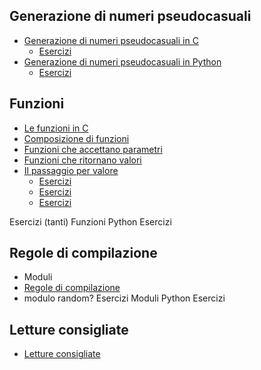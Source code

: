 ## Generazione di numeri pseudocasuali
* [Generazione di numeri pseudocasuali in C](random/rand.md)
  * [Esercizi](random/esercizio-rand.md)
* [Generazione di numeri pseudocasuali in Python](random/rand-py.md)
  * [Esercizi](random/esercizio-dado.md)

## Funzioni
* [Le funzioni in C](funzioni/funzioni.md)
* [Composizione di funzioni](funzioni/composizione.md)
* [Funzioni che accettano parametri](funzioni/parametri.md)
* [Funzioni che ritornano valori](funzioni/ritorno.md)
* [Il passaggio per valore](funzioni/passaggio-valore.md)
  * [Esercizi](funzioni/esercizio-conversioni.md)
  * [Esercizi](funzioni/esercizio-conversioni2.md)
  * [Esercizi](funzioni/esercizio-aree.md)




Esercizi (tanti)
Funzioni Python
Esercizi
## Regole di compilazione
* Moduli
* [Regole di compilazione](make2/compilazione.md)
* modulo random?
Esercizi
Moduli Python
Esercizi

## Letture consigliate
* [Letture consigliate](letture.md)
